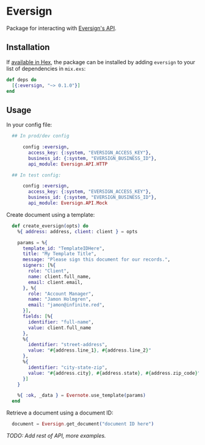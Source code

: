 # Eversign

Package for interacting with [Eversign's API](https://eversign.com/api/documentation).

## Installation

If [available in Hex](https://hex.pm/docs/publish), the package can be installed
by adding `eversign` to your list of dependencies in `mix.exs`:

```elixir
def deps do
  [{:eversign, "~> 0.1.0"}]
end
```

## Usage

In your config file:

```elixir
  ## In prod/dev config

      config :eversign,
        access_key: {:system, "EVERSIGN_ACCESS_KEY"},
        business_id: {:system, "EVERSIGN_BUSINESS_ID"},
        api_module: Eversign.API.HTTP

  ## In test config:

      config :eversign,
        access_key: {:system, "EVERSIGN_ACCESS_KEY"},
        business_id: {:system, "EVERSIGN_BUSINESS_ID"},
        api_module: Eversign.API.Mock
```

Create document using a template:

```elixir
  def create_eversign(opts) do
    %{ address: address, client: client } = opts

    params = %{
      template_id: "TemplateIDHere",
      title: "My Template Title",
      message: "Please sign this document for our records.",
      signers: [%{
        role: "Client",
        name: client.full_name,
        email: client.email,
      }, %{
        role: "Account Manager",
        name: "Jamon Holmgren",
        email: "jamon@infinite.red",
      }],
      fields: [%{
        identifier: "full-name",
        value: client.full_name
      },
      %{
        identifier: "street-address",
        value: "#{address.line_1}, #{address.line_2}"
      },
      %{
        identifier: "city-state-zip",
        value: "#{address.city}, #{address.state}, #{address.zip_code}"
      }]
    }

    %{ :ok, _data } = Evernote.use_template(params)
  end
```

Retrieve a document using a document ID:

```elixir
  document = Eversign.get_document("document ID here")
```

_TODO: Add rest of API, more examples._


